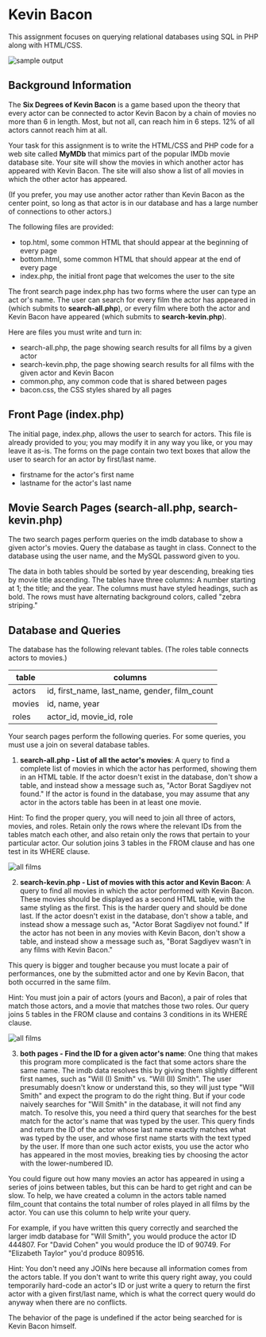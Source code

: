 # Kevin Bacon

This assignment focuses on querying relational databases using SQL in PHP along with HTML/CSS.

![sample output](initial.png)
## Background Information
The **Six Degrees of Kevin Bacon** is a game based upon the theory
that every actor can be connected to actor Kevin Bacon by a
chain of movies no more than 6 in length. Most, but not all, can
reach him in 6 steps. 12% of all actors cannot reach him at all.

Your task for this assignment is to write the HTML/CSS and PHP code
for a web site called **MyMDb** that mimics part of the popular
IMDb movie database site. Your site will show the movies in which
another actor has appeared with Kevin Bacon. The site will also
show a list of all movies in which the other actor has appeared.

(If you prefer, you may use another actor rather than Kevin Bacon
as the center point, so long as that actor is in our database
and has a large number of connections to other actors.)

The following files are provided:
* top.html, some common HTML that should appear at the beginning
of every page
* bottom.html, some common HTML that should appear at the end of
every page
* index.php, the initial front page that welcomes the user to the
site

The front search page index.php has two forms where the user can
type an act or's name. The user can search for every film the
actor has appeared in (which submits to **search-all.php**), or every
film where both the actor and Kevin Bacon have appeared (which
submits to **search-kevin.php**).

Here are files you must write and turn in:
* search-all.php, the page showing search results for all films by
a given actor
* search-kevin.php, the page showing search results for all films
with the given actor and Kevin Bacon
* common.php, any common code that is shared between pages
* bacon.css, the CSS styles shared by all pages

## Front Page (index.php)
The initial page, index.php, allows the user to search for actors.
This file is already provided to you; you may modify it in any way
you like, or you may leave it as-is. The forms on the page contain
two text boxes that allow the user to search for an actor by
first/last name.
* firstname for the actor's first name
* lastname for the actor's last name

## Movie Search Pages (search-all.php, search-kevin.php)
The two search pages perform queries on the imdb database to show
a given actor's movies. Query the database as taught in class.
Connect to the database using the user name, and
the MySQL password given to you.

The data in both tables should be sorted by year descending, breaking
ties by movie title ascending. The tables have three columns: A number
starting at 1; the title; and the year. The columns must have styled
headings, such as bold. The rows must have alternating background
colors, called "zebra striping."

## Database and Queries
The database has the following relevant tables. (The roles table connects actors to movies.)

| table      | columns |
| ----------- | ----------- |
| actors      | id, first_name, last_name, gender, film_count       |
| movies   | id, name, year        |
| roles | actor_id, movie_id, role |

Your search pages perform the following queries. For some queries,
you must use a join on several database tables.
1. **search-all.php - List of all the actor's movies**: A query to
find a complete list of movies in which the actor has
performed, showing them in an HTML table. If the actor doesn't
exist in the database, don't show a table, and
instead show a message such as, "Actor Borat Sagdiyev not found."
If the actor is found in the database, you may
assume that any actor in the actors table has been in at least
one movie.

Hint: To find the proper query, you will need to join all three
of actors, movies, and roles. Retain only the rows
where the relevant IDs from the tables match each other, and
also retain only the rows that pertain to your particular
actor. Our solution joins 3 tables in the FROM clause and has
one test in its WHERE clause.

![all films](out-2-tom-cruise-all.png)

2. **search-kevin.php - List of movies with this actor and Kevin Bacon**:
A query to find all movies in which the
actor performed with Kevin Bacon. These movies should be
displayed as a second HTML table, with the same
styling as the first. This is the harder query and should
be done last. If the actor doesn't exist in the database,
don't show a table, and instead show a message such as,
"Actor Borat Sagdiyev not found." If the actor has not been in
any movies with Kevin Bacon, don't show a table, and instead
show a message such as, "Borat Sagdiyev wasn't in any
films with Kevin Bacon."

This query is bigger and tougher because you must locate a pair of performances, one by the submitted actor and
one by Kevin Bacon, that both occurred in the same film.

Hint: You must join a pair of actors (yours and Bacon), a pair of
roles that match those actors, and a movie that
matches those two roles. Our query joins 5 tables in the FROM
clause and contains 3 conditions in its WHERE clause.

![all films](out-1-kevin-spacey-kevin.png)

3. **both pages - Find the ID for a given actor's name**:
One thing that makes this program more complicated is
the fact that some actors share the same name. The imdb data resolves
this by giving them slightly different first
names, such as "Will (I) Smith" vs. "Will (II) Smith". The user
presumably doesn't know or understand this, so they
will just type "Will Smith" and expect the program to do the
right thing. But if your code naively searches for "Will
Smith" in the database, it will not find any match.
To resolve this, you need a third query that searches for the
best match for the actor's name that was typed by the
user. This query finds and return the ID of the actor whose
last name exactly matches what was typed by the user,
and whose first name starts with the text typed by the user.
If more than one such actor exists, you use the actor
who has appeared in the most movies, breaking ties by choosing
the actor with the lower-numbered ID.

You could figure out how many movies an actor has appeared in
using a series of joins between tables, but this can
be hard to get right and can be slow. To help, we have created
a column in the actors table named film_count that
contains the total number of roles played in all films
by the actor. You can use this column to help write your query.

For example, if you have written this query correctly and
searched the larger imdb database for "Will Smith", you
would produce the actor ID 444807. For "David Cohen" you would
produce the ID of 90749. For "Elizabeth
Taylor" you'd produce 809516.

Hint: You don't need any JOINs here because all information
comes from the actors table. If you don't want to
write this query right away, you could temporarily hard-code
an actor's ID or just write a query to return the first
actor with a given first/last name, which is what the correct
query would do anyway when there are no conflicts.

The behavior of the page is undefined if the actor being
searched for is Kevin Bacon himself.
